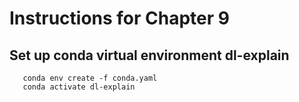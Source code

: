 # Instructions for Chapter 9

## Set up conda virtual environment dl-explain
       conda env create -f conda.yaml
       conda activate dl-explain